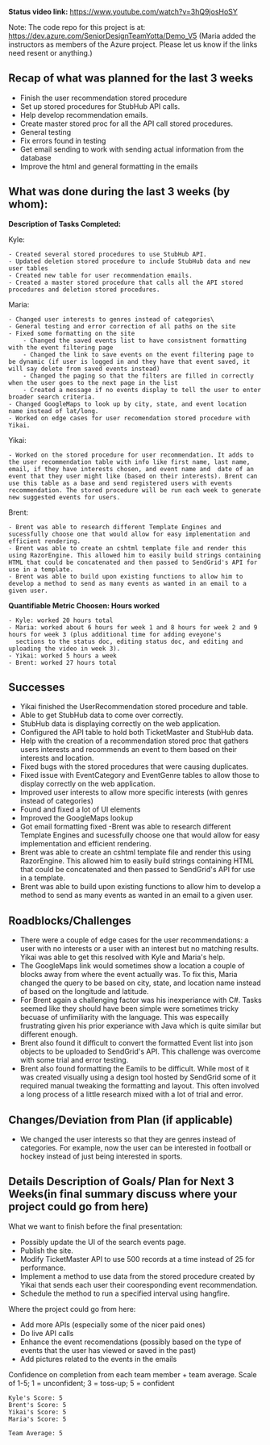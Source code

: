 <b>Status video link:</b> https://www.youtube.com/watch?v=3hQ9josHoSY

Note: The code repo for this project is at: https://dev.azure.com/SeniorDesignTeamYotta/Demo_V5
(Maria added the instructors as members of the Azure project. Please let us know if the links need resent or anything.) 

## Recap of what was planned for the last 3 weeks

- Finish the user recommendation stored procedure
- Set up stored procedures for StubHub API calls.
- Help develop recommendation emails.
- Create master stored proc for all the API call stored procedures.
- General testing
- Fix errors found in testing
- Get email sending to work with sending actual information from the database
- Improve the html and general formatting in the emails

## What was done during the last 3 weeks (by whom):

<b>Description of Tasks Completed:</b>

Kyle:
    
    - Created several stored procedures to use StubHub API.
    - Updated deletion stored procedure to include StubHub data and new user tables
    - Created new table for user recommendation emails.
    - Created a master stored procedure that calls all the API stored procedures and deletion stored procedures.

Maria:
    
    - Changed user interests to genres instead of categories\
    - General testing and error correction of all paths on the site
    - Fixed some formatting on the site
        - Changed the saved events list to have consistnent formatting with the event filtering page
        - Changed the link to save events on the event filtering page to be dynamic (if user is logged in and they have that event saved, it will say delete from saved events instead)
        - Changed the paging so that the filters are filled in correctly when the user goes to the next page in the list
        - Created a message if no events display to tell the user to enter broader search criteria.
    - Changed GoogleMaps to look up by city, state, and event location name instead of lat/long.
    - Worked on edge cases for user recomendation stored procedure with Yikai.

Yikai:
    
    - Worked on the stored procedure for user recommendation. It adds to the user recommendation table with info like first name, last name, email, if they have interests chosen, and event name and  date of an event that they user might like (based on their interests). Brent can use this table as a base and send registered users with events recommendation. The stored procedure will be run each week to generate new suggested events for users.

Brent: 

    - Brent was able to research different Template Engines and sucessfully choose one that would allow for easy implementation and efficient rendering.
    - Brent was able to create an cshtml template file and render this using RazorEngine. This allowed him to easily build strings containing HTML that could be concatenated and then passed to SendGrid's API for use in a template.
    - Brent was able to build upon existing functions to allow him to develop a method to send as many events as wanted in an email to a given user.
	
<b>Quantifiable  Metric Choosen: Hours worked</b>

    - Kyle: worked 20 hours total
    - Maria: worked about 6 hours for week 1 and 8 hours for week 2 and 9 hours for week 3 (plus additional time for adding eveyone's 
      sections to the status doc, editing status doc, and editing and uploading the video in week 3).
    - Yikai: worked 5 hours a week
    - Brent: worked 27 hours total
    
## Successes        

- Yikai finished the UserRecommendation stored procedure and table. 
- Able to get StubHub data to come over correctly.
- StubHub data is displaying correctly on the web application.
- Configured the API table to hold both TicketMaster and StubHub data.
- Help with the creation of a recommendation stored proc that gathers
  users interests and recommends an event to them based on their interests
  and location.
- Fixed bugs with the stored procedures that were causing duplicates.
- Fixed issue with EventCategory and EventGenre tables to allow those
  to display correctly on the web application.
- Improved user interests to allow more specific interests (with genres instead of categories)
- Found and fixed a lot of UI elements
- Improved the GoogleMaps lookup
- Got email formatting fixed
-Brent was able to research different Template Engines and sucessfully choose one that would allow for easy implementation and efficient rendering.
- Brent was able to create an cshtml template file and render this using RazorEngine. This allowed him to easily build strings containing HTML that could be concatenated and then passed to SendGrid's API for use in a template.
- Brent was able to build upon existing functions to allow him to develop a method to send as many events as wanted in an email to a given user.


## Roadblocks/Challenges
 
- There were a couple of edge cases for the user recommendations: a user with no interests or a user with an interest but no matching results. Yikai was able to get this resolved with Kyle and Maria's help. 
- The GoogleMaps link would sometimes show a location a couple of blocks away from where the event actually was. To fix this, Maria changed the query to be based on city, state, and location name instead of based on the longitude and latitude.
- For Brent again a challenging factor was his inexperiance with C#. Tasks seemed like they should have been simple were sometimes tricky becuase of unfimiliarity with the language. This was especailly frustrating given his prior experiance with Java which is quite similar but different enough.
- Brent also found it difficult to convert the formatted Event list into json objects to be uploaded to SendGrid's API. This challenge was overcome with some trial and error testing.
- Brent also found formatting the Eamils to be difficult. While most of it was created visually using a design tool hosted by SendGrid some of it required manual tweaking the formatting and layout. This often involved a long process of a little research mixed with a lot of trial and error.

## Changes/Deviation from Plan (if applicable)
 
- We changed the user interests so that they are genres instead of categories. For example, now the user can be interested in football or hockey instead of just being interested in sports.

## Details Description of Goals/ Plan for Next 3 Weeks(in final summary discuss where your project could go from here)

What we want to finish before the final presentation:
- Possibly update the UI of the search events page. 
- Publish the site.
- Modify TicketMaster API to use 500 records at a time instead of 25 for performance.
- Implement a method to use data from the stored procedure created by Yikai that sends each user their cooresponding event recommendation.
- Schedule the method to run a specified interval using hangfire.


Where the project could go from here:
- Add more APIs (especially some of the nicer paid ones)
- Do live API calls
- Enhance the event recomendations (possibly based on the type of events that the user has viewed or saved in the past)
- Add pictures related to the events in the emails


Confidence on completion from each team member + team average. Scale of 1-5; 1 = unconfident;  3 = toss-up; 5 = confident

    Kyle's Score: 5
    Brent's Score: 5
    Yikai's Score: 5
    Maria's Score: 5

    Team Average: 5
